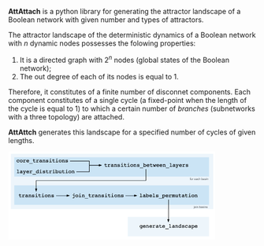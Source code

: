 **AttAttach** is a python library for generating the attractor landscape of a Boolean network with given number and types of attractors.

The attractor landscape of the deterministic dynamics of a Boolean network with $n$ dynamic nodes possesses the folowing properties:
1) It is a directed graph with $2^n$ nodes (global states of the Boolean network);
2) The out degree of each of its nodes is equal to 1.

Therefore, it constitutes of a finite number of disconnet components. Each component constitutes of a single cycle (a fixed-point when the length of the cycle is equal to 1) to which a certain number of *branches* (subnetworks with a three topology) are attached. 

**AttAttch** generates this landscape for a specified number of cycles of given lengths.

<img src="diagram.png" alt="..." width="420" height="180">
